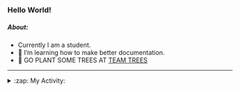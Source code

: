 ### Hello World!

##### About:
- Currently I am a student.
- 🌱 I’m learning how to make better documentation.
- 🌱 GO PLANT SOME TREES AT [TEAM TREES](https://teamtrees.org/)

---
<details>
  <summary>:zap: My Activity:</summary>
  
<!--START_SECTION:waka-->
![Code Time](http://img.shields.io/badge/Code%20Time-1%2C136%20hrs%207%20mins-blue)

**I'm a Night 🦉** 

```text
🌞 Morning                1362 commits        ██░░░░░░░░░░░░░░░░░░░░░░░   09.08 % 
🌆 Daytime                5344 commits        █████████░░░░░░░░░░░░░░░░   35.61 % 
🌃 Evening                4337 commits        ███████░░░░░░░░░░░░░░░░░░   28.90 % 
🌙 Night                  3963 commits        ███████░░░░░░░░░░░░░░░░░░   26.41 % 
```
📅 **I'm Most Productive on Wednesday** 

```text
Monday                   2271 commits        ████░░░░░░░░░░░░░░░░░░░░░   15.13 % 
Tuesday                  1940 commits        ███░░░░░░░░░░░░░░░░░░░░░░   12.93 % 
Wednesday                3468 commits        ██████░░░░░░░░░░░░░░░░░░░   23.11 % 
Thursday                 1858 commits        ███░░░░░░░░░░░░░░░░░░░░░░   12.38 % 
Friday                   1456 commits        ██░░░░░░░░░░░░░░░░░░░░░░░   09.70 % 
Saturday                 1337 commits        ██░░░░░░░░░░░░░░░░░░░░░░░   08.91 % 
Sunday                   2676 commits        ████░░░░░░░░░░░░░░░░░░░░░   17.83 % 
```


📊 **This Week I Spent My Time On** 

```text
🔥 Editors: 
VS Code                  29 mins             █████████████████████████   100.00 % 

🐱‍💻 Projects: 
CSF22                    20 mins             █████████████████░░░░░░░░   68.67 % 
praise                   9 mins              ████████░░░░░░░░░░░░░░░░░   31.33 % 
```


 Last Updated on 20/06/2023 22:08:11 UTC
<!--END_SECTION:waka-->
</details>
